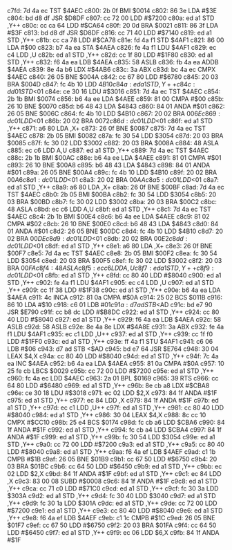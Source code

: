 c7fd: 7d 4a ec     TST    $4AEC
c800: 2b 0f        BMI    $0014
c802: 86 3e        LDA    #$3E
c804: bd d8 df     JSR    $D8DF
c807: cc 72 00     LDD    #$7200
c80a: ed a1        STD    ,Y++
c80c: cc ca 64     LDD    #$CA64
c80f: 20 0d        BRA    $0021
c811: 86 3f        LDA    #$3F
c813: bd d8 df     JSR    $D8DF
c816: cc 71 40     LDD    #$7140
c819: ed a1        STD    ,Y++
c81b: cc ca 78     LDD    #$CA78
c81e: fd 4a f1     STD    $4AF1
c821: 86 00        LDA    #$00
c823: b7 4a ea     STA    $4AEA
c826: fe 4a f1     LDU    $4AF1
c829: ec c4        LDD    ,U
c82b: ed a1        STD    ,Y++
c82d: cc 1f 80     LDD    #$1F80
c830: ed a1        STD    ,Y++
c832: f6 4a ea     LDB    $4AEA
c835: 58           ASLB
c836: fb 4a ea     ADDB   $4AEA
c839: 8e 4a b6     LDX    #$4AB6
c83c: 3a           ABX
c83d: bc 4a ec     CMPX   $4AEC
c840: 26 05        BNE    $004A
c842: cc 67 80     LDD    #$6780
c845: 20 03        BRA    $004D
c847: fc 4b 10     LDD    $4B10
c84a: ed a1        STD    ,Y++
c84c: dd 01        STD    <$01
c84e: ce 30 16     LDU    #$3016
c851: 7d 4a ec     TST    $4AEC
c854: 2b 1b        BMI    $0074
c856: b6 4a ee     LDA    $4AEE
c859: 81 00        CMPA   #$00
c85b: 26 10        BNE    $0070
c85d: b6 48 43     LDA    $4843
c860: 84 01        ANDA   #$01
c862: 26 05        BNE    $006C
c864: fc 4b 10     LDD    $4B10
c867: 20 02        BRA    $006E
c869: dc 01        LDD    <$01
c86b: 20 02        BRA    $0072
c86d: dc 01        LDD    <$01
c86f: ed a1        STD    ,Y++
c871: a6 80        LDA    ,X+
c873: 26 0f        BNE    $0087
c875: 7d 4a ec     TST    $4AEC
c878: 2b 05        BMI    $0082
c87a: fc 30 54     LDD    $3054
c87d: 20 03        BRA    $0085
c87f: fc 30 02     LDD    $3002
c882: 20 03        BRA    $008A
c884: 48           ASLA
c885: ec c6        LDD    A,U
c887: ed a1        STD    ,Y++
c889: 7d 4a ec     TST    $4AEC
c88c: 2b 1b        BMI    $00AC
c88e: b6 4a ee     LDA    $4AEE
c891: 81 01        CMPA   #$01
c893: 26 10        BNE    $00A8
c895: b6 48 43     LDA    $4843
c898: 84 01        ANDA   #$01
c89a: 26 05        BNE    $00A4
c89c: fc 4b 10     LDD    $4B10
c89f: 20 02        BRA    $00A6
c8a1: dc 01        LDD    <$01
c8a3: 20 02        BRA    $00AA
c8a5: dc 01        LDD    <$01
c8a7: ed a1        STD    ,Y++
c8a9: a6 80        LDA    ,X+
c8ab: 26 0f        BNE    $00BF
c8ad: 7d 4a ec     TST    $4AEC
c8b0: 2b 05        BMI    $00BA
c8b2: fc 30 54     LDD    $3054
c8b5: 20 03        BRA    $00BD
c8b7: fc 30 02     LDD    $3002
c8ba: 20 03        BRA    $00C2
c8bc: 48           ASLA
c8bd: ec c6        LDD    A,U
c8bf: ed a1        STD    ,Y++
c8c1: 7d 4a ec     TST    $4AEC
c8c4: 2b 1b        BMI    $00E4
c8c6: b6 4a ee     LDA    $4AEE
c8c9: 81 02        CMPA   #$02
c8cb: 26 10        BNE    $00E0
c8cd: b6 48 43     LDA    $4843
c8d0: 84 01        ANDA   #$01
c8d2: 26 05        BNE    $00DC
c8d4: fc 4b 10     LDD    $4B10
c8d7: 20 02        BRA    $00DE
c8d9: dc 01        LDD    <$01
c8db: 20 02        BRA    $00E2
c8dd: dc 01        LDD    <$01
c8df: ed a1        STD    ,Y++
c8e1: a6 80        LDA    ,X+
c8e3: 26 0f        BNE    $00F7
c8e5: 7d 4a ec     TST    $4AEC
c8e8: 2b 05        BMI    $00F2
c8ea: fc 30 54     LDD    $3054
c8ed: 20 03        BRA    $00F5
c8ef: fc 30 02     LDD    $3002
c8f2: 20 03        BRA    $00FA
c8f4: 48           ASLA
c8f5: ec c6        LDD    A,U
c8f7: ed a1        STD    ,Y++
c8f9: dc 01        LDD    <$01
c8fb: ed a1        STD    ,Y++
c8fd: cc 80 40     LDD    #$8040
c900: ed a1        STD    ,Y++
c902: fe 4a f1     LDU    $4AF1
c905: ec c4        LDD    ,U
c907: ed a1        STD    ,Y++
c909: cc 1f 38     LDD    #$1F38
c90c: ed a1        STD    ,Y++
c90e: b6 4a ea     LDA    $4AEA
c911: 4c           INCA
c912: 81 0a        CMPA   #$0A
c914: 25 02        BCS    $011B
c916: 86 10        LDA    #$10
c918: c6 01        LDB    #$01
c91a: d7 ad        STB    <$AD
c91c: bd e7 90     JSR    $E790
c91f: cc b8 dc     LDD    #$B8DC
c922: ed a1        STD    ,Y++
c924: cc 80 40     LDD    #$8040
c927: ed a1        STD    ,Y++
c929: f6 4a ea     LDB    $4AEA
c92c: 58           ASLB
c92d: 58           ASLB
c92e: 8e 4a 8e     LDX    #$4A8E
c931: 3a           ABX
c932: fe 4a f1     LDU    $4AF1
c935: ec c1        LDD    ,U++
c937: ed a1        STD    ,Y++
c939: cc 1f f0     LDD    #$1FF0
c93c: ed a1        STD    ,Y++
c93e: ff 4a f1     STU    $4AF1
c941: c6 06        LDB    #$06
c943: d7 ad        STB    <$AD
c945: bd e7 64     JSR    $E764
c948: 30 04        LEAX   $4,X
c94a: cc 80 40     LDD    #$8040
c94d: ed a1        STD    ,Y++
c94f: 7c 4a ea     INC    $4AEA
c952: b6 4a ea     LDA    $4AEA
c955: 81 0a        CMPA   #$0A
c957: 10 25 fe cb  LBCS   $0029
c95b: cc 72 00     LDD    #$7200
c95e: ed a1        STD    ,Y++
c960: fc 4a ec     LDD    $4AEC
c963: 2a 01        BPL    $0169
c965: 39           RTS
c966: cc 64 80     LDD    #$6480
c969: ed a1        STD    ,Y++
c96b: 8e cb a8     LDX    #$CBA8
c96e: ce 30 18     LDU    #$3018
c971: ec 02        LDD    $2,X
c973: 84 1f        ANDA   #$1F
c975: ed a1        STD    ,Y++
c977: ec 84        LDD    ,X
c979: 84 1f        ANDA   #$1F
c97b: ed a1        STD    ,Y++
c97d: ec c1        LDD    ,U++
c97f: ed a1        STD    ,Y++
c981: cc 80 40     LDD    #$8040
c984: ed a1        STD    ,Y++
c986: 30 04        LEAX   $4,X
c988: 8c cc 10     CMPX   #$CC10
c98b: 25 e4        BCS    $0174
c98d: fc cb a6     LDD    $CBA6
c990: 84 1f        ANDA   #$1F
c992: ed a1        STD    ,Y++
c994: fc cb a4     LDD    $CBA4
c997: 84 1f        ANDA   #$1F
c999: ed a1        STD    ,Y++
c99b: fc 30 54     LDD    $3054
c99e: ed a1        STD    ,Y++
c9a0: cc 72 00     LDD    #$7200
c9a3: ed a1        STD    ,Y++
c9a5: cc 80 40     LDD    #$8040
c9a8: ed a1        STD    ,Y++
c9aa: f6 4a ef     LDB    $4AEF
c9ad: c1 1b        CMPB   #$1B
c9af: 26 05        BNE    $01B9
c9b1: cc 67 50     LDD    #$6750
c9b4: 20 03        BRA    $01BC
c9b6: cc 64 50     LDD    #$6450
c9b9: ed a1        STD    ,Y++
c9bb: ec 02        LDD    $2,X
c9bd: 84 1f        ANDA   #$1F
c9bf: ed a1        STD    ,Y++
c9c1: ec 84        LDD    ,X
c9c3: 83 00 08     SUBD   #$0008
c9c6: 84 1f        ANDA   #$1F
c9c8: ed a1        STD    ,Y++
c9ca: cc 71 c0     LDD    #$71C0
c9cd: ed a1        STD    ,Y++
c9cf: fc 30 3a     LDD    $303A
c9d2: ed a1        STD    ,Y++
c9d4: fc 30 40     LDD    $3040
c9d7: ed a1        STD    ,Y++
c9d9: fc 30 1a     LDD    $301A
c9dc: ed a1        STD    ,Y++
c9de: cc 72 00     LDD    #$7200
c9e1: ed a1        STD    ,Y++
c9e3: cc 80 40     LDD    #$8040
c9e6: ed a1        STD    ,Y++
c9e8: f6 4a ef     LDB    $4AEF
c9eb: c1 1c        CMPB   #$1C
c9ed: 26 05        BNE    $01F7
c9ef: cc 67 50     LDD    #$6750
c9f2: 20 03        BRA    $01FA
c9f4: cc 64 50     LDD    #$6450
c9f7: ed a1        STD    ,Y++
c9f9: ec 06        LDD    $6,X
c9fb: 84 1f        ANDA   #$1F
